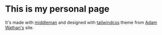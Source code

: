 # This is my personal page
It's made with [middleman]() and designed with [tailwindcss](https://tailwindcss.com/docs/what-is-tailwind/) theme from [Adam Wathan's](https://adamwathan.me/) site.
